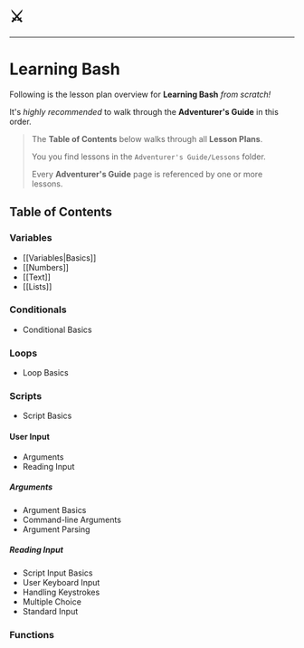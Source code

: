 # ⚔️

---

# Learning Bash

Following is the lesson plan overview for **Learning Bash** _from scratch!_

It's _highly recommended_ to walk through the **Adventurer's Guide** in this order.

> The **Table of Contents** below walks through all **Lesson Plans**.
>
> You you find lessons in the `Adventurer's Guide/Lessons` folder.
> 
> Every **Adventurer's Guide** page is referenced by one or more lessons.

## Table of Contents

### Variables

- [[Variables|Basics]]
- [[Numbers]]
- [[Text]]
- [[Lists]]

### Conditionals

- Conditional Basics

### Loops

- Loop Basics

### Scripts

- Script Basics

#### User Input

- Arguments
- Reading Input

##### Arguments
- Argument Basics
- Command-line Arguments
- Argument Parsing

##### Reading Input
- Script Input Basics
-  User Keyboard Input
- Handling Keystrokes
- Multiple Choice
- Standard Input


### Functions